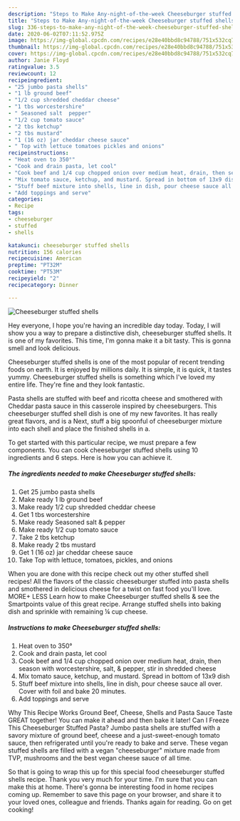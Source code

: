 ```yaml
---
description: "Steps to Make Any-night-of-the-week Cheeseburger stuffed shells"
title: "Steps to Make Any-night-of-the-week Cheeseburger stuffed shells"
slug: 336-steps-to-make-any-night-of-the-week-cheeseburger-stuffed-shells
date: 2020-06-02T07:11:52.975Z
image: https://img-global.cpcdn.com/recipes/e28e40bbd8c94788/751x532cq70/cheeseburger-stuffed-shells-recipe-main-photo.jpg
thumbnail: https://img-global.cpcdn.com/recipes/e28e40bbd8c94788/751x532cq70/cheeseburger-stuffed-shells-recipe-main-photo.jpg
cover: https://img-global.cpcdn.com/recipes/e28e40bbd8c94788/751x532cq70/cheeseburger-stuffed-shells-recipe-main-photo.jpg
author: Janie Floyd
ratingvalue: 3.5
reviewcount: 12
recipeingredient:
- "25 jumbo pasta shells"
- "1 lb ground beef"
- "1/2 cup shredded cheddar cheese"
- "1 tbs worcestershire"
- " Seasoned salt  pepper"
- "1/2 cup tomato sauce"
- "2 tbs ketchup"
- "2 tbs mustard"
- "1 (16 oz) jar cheddar cheese sauce"
- " Top with lettuce tomatoes pickles and onions"
recipeinstructions:
- "Heat oven to 350°"
- "Cook and drain pasta, let cool"
- "Cook beef and 1/4 cup chopped onion over medium heat, drain, then season with worcestershire, salt, &amp; pepper, stir in shredded cheese"
- "Mix tomato sauce, ketchup, and mustard. Spread in bottom of 13x9 dish"
- "Stuff beef mixture into shells, line in dish, pour cheese sauce all over. Cover with foil and bake 20 minutes."
- "Add toppings and serve"
categories:
- Recipe
tags:
- cheeseburger
- stuffed
- shells

katakunci: cheeseburger stuffed shells 
nutrition: 156 calories
recipecuisine: American
preptime: "PT32M"
cooktime: "PT53M"
recipeyield: "2"
recipecategory: Dinner

---
```



![Cheeseburger stuffed shells](https://img-global.cpcdn.com/recipes/e28e40bbd8c94788/751x532cq70/cheeseburger-stuffed-shells-recipe-main-photo.jpg)

Hey everyone, I hope you're having an incredible day today. Today, I will show you a way to prepare a distinctive dish, cheeseburger stuffed shells. It is one of my favorites. This time, I'm gonna make it a bit tasty. This is gonna smell and look delicious.

Cheeseburger stuffed shells is one of the most popular of recent trending foods on earth. It is enjoyed by millions daily. It is simple, it is quick, it tastes yummy. Cheeseburger stuffed shells is something which I've loved my entire life. They're fine and they look fantastic.

Pasta shells are stuffed with beef and ricotta cheese and smothered with Cheddar pasta sauce in this casserole inspired by cheeseburgers. This cheeseburger stuffed shell dish is one of my new favorites. It has really great flavors, and is a Next, stuff a big spoonful of cheeseburger mixture into each shell and place the finished shells in a.


To get started with this particular recipe, we must prepare a few components. You can cook cheeseburger stuffed shells using 10 ingredients and 6 steps. Here is how you can achieve it.

<!--inarticleads1-->

##### The ingredients needed to make Cheeseburger stuffed shells:

1. Get 25 jumbo pasta shells
1. Make ready 1 lb ground beef
1. Make ready 1/2 cup shredded cheddar cheese
1. Get 1 tbs worcestershire
1. Make ready  Seasoned salt &amp; pepper
1. Make ready 1/2 cup tomato sauce
1. Take 2 tbs ketchup
1. Make ready 2 tbs mustard
1. Get 1 (16 oz) jar cheddar cheese sauce
1. Take  Top with lettuce, tomatoes, pickles, and onions


When you are done with this recipe check out my other stuffed shell recipes! All the flavors of the classic cheeseburger stuffed into pasta shells and smothered in delicious cheese for a twist on fast food you&#39;ll love. MORE+ LESS Learn how to make Cheeseburger stuffed shells &amp; see the Smartpoints value of this great recipe. Arrange stuffed shells into baking dish and sprinkle with remaining ¼ cup cheese. 

<!--inarticleads2-->

##### Instructions to make Cheeseburger stuffed shells:

1. Heat oven to 350°
1. Cook and drain pasta, let cool
1. Cook beef and 1/4 cup chopped onion over medium heat, drain, then season with worcestershire, salt, &amp; pepper, stir in shredded cheese
1. Mix tomato sauce, ketchup, and mustard. Spread in bottom of 13x9 dish
1. Stuff beef mixture into shells, line in dish, pour cheese sauce all over. Cover with foil and bake 20 minutes.
1. Add toppings and serve


Why This Recipe Works Ground Beef, Cheese, Shells and Pasta Sauce Taste GREAT together! You can make it ahead and then bake it later! Can I Freeze This Cheeseburger Stuffed Pasta? Jumbo pasta shells are stuffed with a savory mixture of ground beef, cheese and a just-sweet-enough tomato sauce, then refrigerated until you&#39;re ready to bake and serve. These vegan stuffed shells are filled with a vegan &#34;cheeseburger&#34; mixture made from TVP, mushrooms and the best vegan cheese sauce of all time. 

So that is going to wrap this up for this special food cheeseburger stuffed shells recipe. Thank you very much for your time. I'm sure that you can make this at home. There's gonna be interesting food in home recipes coming up. Remember to save this page on your browser, and share it to your loved ones, colleague and friends. Thanks again for reading. Go on get cooking!
